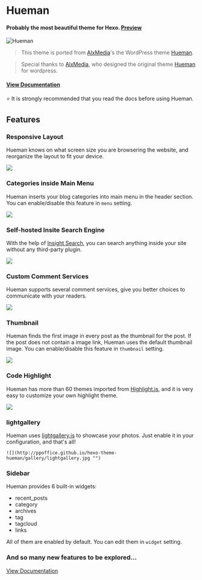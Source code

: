 # Hueman
#### Probably the most beautiful theme for Hexo. [Preview](http://ppoffice.github.io/hexo-theme-hueman/)

![Hueman](https://cloud.githubusercontent.com/assets/8849362/12326809/da2012c0-bb0d-11e5-8f7f-0b12cf0c2113.jpg)

> This theme is ported from [AlxMedia](https://github.com/AlxMedia)'s the WordPress theme [Hueman](https://github.com/AlxMedia/hueman).

> Special thanks to [AlxMedia](https://github.com/AlxMedia), who designed the original theme [Hueman](https://github.com/AlxMedia/hueman) for wordpress.

#### [View Documentation](https://github.com/ppoffice/hexo-theme-hueman/wiki)
:star: It is strongly recommended that you read the docs before using Hueman.

## Features

### Responsive Layout

Hueman knows on what screen size you are browsering the website, and reorganize the layout to fit your device.

![](http://ppoffice.github.io/hexo-theme-hueman/gallery/responsive.jpg "")

### Categories inside Main Menu

Hueman inserts your blog categories into main menu in the header section. You can enable/disable this feature in `menu` setting.

![](http://ppoffice.github.io/hexo-theme-hueman/gallery/main-menu.jpg "")

### Self-hosted Insite Search Engine
With the help of [Insight Search](https://github.com/ppoffice/hexo-theme-hueman/wiki/Search#insight-search), you can search anything inside your site without any third-party plugin.

![](https://ooo.0o0.ooo/2016/04/08/5707c54e356ed.png)

### Custom Comment Services
Hueman supports several comment services, give you better choices to communicate with your readers.

![](https://camo.githubusercontent.com/3aa534804da281e1fe8107dbfb72be8f777a0dc0/68747470733a2f2f6f6f6f2e306f302e6f6f6f2f323031362f30312f31342f353639373936626137656430642e706e67)

### Thumbnail

Hueman finds the first image in every post as the thumbnail for the post. If the post does not contain a image link, Hueman uses the default thumbnail image. You can enable/disable this feature in `thumbnail` setting.

![](http://ppoffice.github.io/hexo-theme-hueman/gallery/thumbnail.jpg "")

### Code Highlight
Hueman has more than 60 themes imported from [Highlight.js](https://github.com/isagalaev/highlight.js), and it is very easy to customize your own highlight theme.

![](https://camo.githubusercontent.com/29244be9b08db085cc83244e9add325eaf5d0945/68747470733a2f2f6f6f6f2e306f302e6f6f6f2f323031362f30312f31342f353639373362663136383064312e706e67)

### lightgallery

Hueman uses [lightgallery.js](https://sachinchoolur.github.io/lightgallery.js/) to showcase your photos. Just enable it in your configuration, and that's all!

```
![](http://ppoffice.github.io/hexo-theme-hueman/gallery/lightgallery.jpg "")
```

### Sidebar

Hueman provides 6 built-in widgets:

- recent_posts
- category
- archives
- tag
- tagcloud
- links

All of them are enabled by default. You can edit them in `widget` setting.

### And so many new features to be explored...
[View Documentation](https://github.com/ppoffice/hexo-theme-hueman/wiki)
